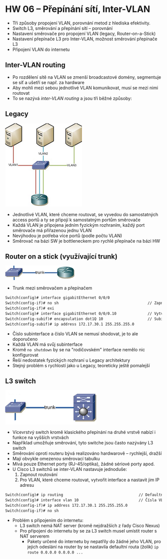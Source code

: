 # HW 06 – Přepínání sítí, Inter-VLAN

* Tři způsoby propojení VLAN, porovnání metod z hlediska efektivity.
* Switch L3, směrování a přepínání sítí – porovnání
* Nastavení směrovače pro propojení VLAN (legacy, Router-on-a-Stick)
* Nastavení přepínače L3 pro Inter-VLAN, možnost směrování přepínače L3
* Připojení VLAN do internetu

## Inter-VLAN routing

* Po rozdělení sítě na VLAN se zmenší broadcastové domény, segmentuje se síť a ušetří se např. za hardware
* Aby mohli mezi sebou jednotlivé VLAN komunikovat, musí se mezi nimi routovat
* To se nazývá _inter-VLAN routing_ a jsou tři běžné způsoby:

## Legacy

![legacy](./img/HW_06_01.PNG)

* Jednotlivé VLAN, které chceme routovat, se vyvedou do samostatných access portů a ty se připojí k samostatným portům směrovače
* Každá VLAN je připojena jedním fyzickým rozhraním, každý port směrovače má přiřazenou jednu VLAN
* Nevýhodou je potřeba více portů (podle počtu VLAN)
* Směrovač na bázi SW je bottleneckem pro rychlé přepínače na bázi HW

## Router on a stick (využívající trunk)

![routeronastick](./img/HW_06_02.PNG)

* Trunk mezi směrovačem a přepínačem

``` txt
Switch(config)# interface gigabitEthernet 0/0/0
Switch(config-if)# no sh                                        // Zapnutí interface
Switch(config-if)# exi
Switch(config)# interface gigabitEthernet 0/0/0.10              // Vytvoření a zapnutí subinterface
Switch(config-subif)# encapsulation dot1Q 10                    // Subinterface 10 odpovídá VLAN 10
Switch(config-subif)# ip address 172.17.30.1 255.255.255.0
```

* Číslo subinterface a číslo VLAN se nemusí shodovat, je to ale doporučeno
* Každá VLAN má svůj subinterface
* Kromě `no shutdown` by se na "rodičovském" interface nemělo nic konfigurovat
* Řeší nedostatek fyzických rozhraní u Legacy architektury
* Stejný problém s rychlostí jako u Legacy, teoreticky ještě pomalejší

## L3 switch

![l3switch](./img/HW_06_03.PNG)

* Vícevrstvý switch kromě klasického přepínání na druhé vrstvě nabízí i funkce na vyšších vrstvách
* Například umožňuje směrování, tyto switche jsou často nazývány L3 switch
* Směrování oproti routeru bývá realizováno hardwarově – rychlejší, dražší
* Mají obvykle omezenou směrovací tabulku
* Mívá pouze Ethernet porty (RJ-45/optika), žádné sériové porty apod.
* U Cisco L3 switchů se inter-VLAN nastavuje jednoduše:
  1. Zapnout routování
  2. Pro VLAN, které chceme routovat, vytvořit interface a nastavit jim IP adresu

``` txt
Switch(config)# ip routing                                  // Defaultně pouze L2 přepínání, vlastnost IP routing se musí zapnout
Switch(config)# interface vlan 10                           // Čísla VLAN se musí shodovat na obou stranách trunku
Switch(config-if)# ip address 172.17.30.1 255.255.255.0
Switch(config-if)# no sh
```

* Problém s připojením do internetu:
  * L3 switch nemá NAT server (kromě nejdražších z řady Cisco Nexus)
  * Pro připojení do internetu by se za L3 switch musel umístit router s NAT serverem
    * Pakety určené do internetu by nepatřily do žádné jeho VLAN, pro jejich odeslání na router by se nastavila defaultní routa (žolík) `ip route 0.0.0.0 0.0.0.0 ...`
